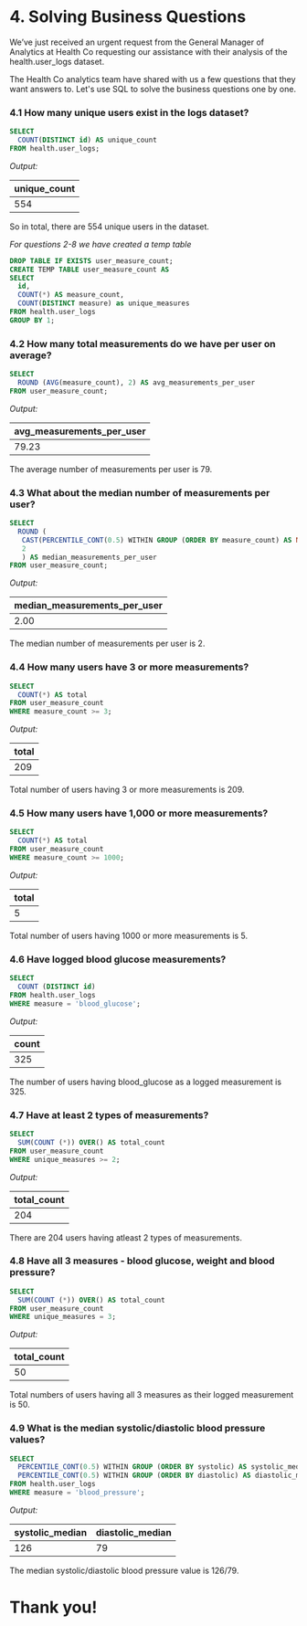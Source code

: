 # 4. Solving Business Questions

We’ve just received an urgent request from the General Manager of Analytics at Health Co requesting our assistance with their analysis of the health.user_logs dataset.

The Health Co analytics team have shared with us a few questions that they want answers to. Let's use SQL to solve the business questions one by one.

### 4.1 How many unique users exist in the logs dataset?

```sql
SELECT 
  COUNT(DISTINCT id) AS unique_count
FROM health.user_logs;
```

*Output:*

| unique_count |
|--------------|
| 554          |

So in total, there are 554 unique users in the dataset.

*For questions 2-8 we have created a temp table*
```sql
DROP TABLE IF EXISTS user_measure_count;
CREATE TEMP TABLE user_measure_count AS
SELECT
  id,
  COUNT(*) AS measure_count,
  COUNT(DISTINCT measure) as unique_measures
FROM health.user_logs
GROUP BY 1;
```

### 4.2 How many total measurements do we have per user on average?

```sql
SELECT
  ROUND (AVG(measure_count), 2) AS avg_measurements_per_user
FROM user_measure_count;
```

*Output:*

| avg_measurements_per_user |
|---------------------------|
| 79.23                     |

The average number of measurements per user is 79.

### 4.3 What about the median number of measurements per user?

```sql
SELECT
  ROUND (
   CAST(PERCENTILE_CONT(0.5) WITHIN GROUP (ORDER BY measure_count) AS NUMERIC),
   2
   ) AS median_measurements_per_user
FROM user_measure_count;
```

*Output:*

| median_measurements_per_user |
|------------------------------|
| 2.00                         |

The median number of measurements per user is 2.

### 4.4 How many users have 3 or more measurements?
```sql
SELECT
  COUNT(*) AS total
FROM user_measure_count
WHERE measure_count >= 3;
```

*Output:*

| total |
|-------|
| 209   |

Total number of users having 3 or more measurements is 209.

### 4.5 How many users have 1,000 or more measurements?
```sql
SELECT
  COUNT(*) AS total
FROM user_measure_count
WHERE measure_count >= 1000;
```

*Output:*

| total |
|-------|
| 5     |

Total number of users having 1000 or more measurements is 5.

### 4.6 Have logged blood glucose measurements?
```sql
SELECT 
  COUNT (DISTINCT id)
FROM health.user_logs
WHERE measure = 'blood_glucose';
```

*Output:*

| count |
|-------|
| 325   |

The number of users having blood_glucose as a logged measurement is 325.

### 4.7 Have at least 2 types of measurements?
```sql
SELECT 
  SUM(COUNT (*)) OVER() AS total_count
FROM user_measure_count
WHERE unique_measures >= 2;
```

*Output:*

| total_count |
|-------------|
| 204         |

There are 204 users having atleast 2 types of measurements.

### 4.8 Have all 3 measures - blood glucose, weight and blood pressure?
```sql
SELECT 
  SUM(COUNT (*)) OVER() AS total_count
FROM user_measure_count
WHERE unique_measures = 3;
```

*Output:*

| total_count |
|-------------|
| 50          |

Total numbers of users having all 3 measures as their logged measurement is 50.

### 4.9 What is the median systolic/diastolic blood pressure values?
```sql
SELECT 
  PERCENTILE_CONT(0.5) WITHIN GROUP (ORDER BY systolic) AS systolic_median,
  PERCENTILE_CONT(0.5) WITHIN GROUP (ORDER BY diastolic) AS diastolic_median
FROM health.user_logs
WHERE measure = 'blood_pressure';
```

*Output:*

| systolic_median | diastolic_median |
|-----------------|------------------|
| 126             | 79               |

The median systolic/diastolic blood pressure value is 126/79.

# Thank you!